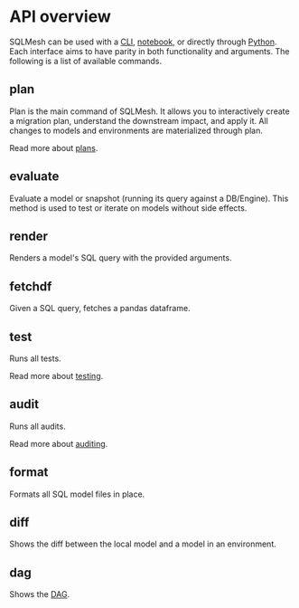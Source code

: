 # API overview

SQLMesh can be used with a [CLI](cli.md), [notebook](notebook.md), or directly through [Python](python.md). Each interface aims to have parity in both functionality and arguments. The following is a list of available commands.

## plan
Plan is the main command of SQLMesh. It allows you to interactively create a migration plan, understand the downstream impact, and apply it. All changes to models and environments are materialized through plan.

Read more about [plans](/concepts/plans).

## evaluate
Evaluate a model or snapshot (running its query against a DB/Engine). This method is used to test or iterate on models without side effects.

## render
Renders a model's SQL query with the provided arguments.

## fetchdf
Given a SQL query, fetches a pandas dataframe.

## test
Runs all tests.

Read more about [testing](/guides/tests).

## audit
Runs all audits.

Read more about [auditing](/guides/audits).

## format
Formats all SQL model files in place.

## diff
Shows the diff between the local model and a model in an environment.

## dag
Shows the [DAG](../glossary.md).
